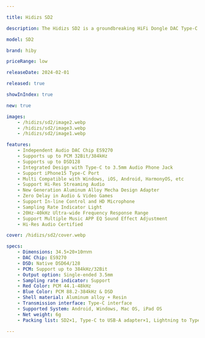 ```yaml
---

title: Hidizs SD2

description: The Hidizs SD2 is a groundbreaking HiFi Dongle DAC Type-C to 3.5mm Adapter featuring the independent ES9270 chip. Capable of supporting up to 32-bit 384kHz PCM decoding and native 128 DSD decoding, it offers robust performance. Its plug-and-play design makes it user-friendly, allowing seamless decoding and playback of lossless Hi-Res music. With a standard Type-C interface, it connects effortlessly to smartphones, computers, tablets, and gaming consoles, acting as an external sound card or audio decoding amplifier. Equipped with a 3.5mm headphone jack, it supports direct connection to wired headphones or external active speakers, providing a maximum single-ended output power of 70mW + 70mW @32Ω. Additionally, it supports in-line control and features a high-definition microphone, ensuring clear voice transmission. Compatible with various operating systems including Windows, iOS, Android, and HarmonyOS, it offers zero-delay enjoyment with wired headphones, providing an immersive audio experience. Furthermore, it is compatible with the built-in EQ sound adjustment features of mainstream music apps, delivering genuine high-fidelity audio by decoding and outputting Hi-Res and other high-quality audio files while bypassing integrated audio processing of mobile devices.

model: SD2

brand: hiby

priceRange: low

releaseDate: 2024-02-01

released: true

showInIndex: true

new: true

images: 
    - /hidizs/sd2/image2.webp
    - /hidizs/sd2/image3.webp
    - /hidizs/sd2/image1.webp

features:
    - Independent Audio DAC Chip ES9270
    - Supports up to PCM 32Bit/384kHz
    - Supports up to DSD128
    - Integrated Design with Type-C to 3.5mm Audio Phone Jack
    - Support iPhone15 Type-C Port
    - Multi Compatible with Windows, iOS, Android, HarmonyOS, etc
    - Support Hi-Res Streaming Audio
    - New Generation Aluminum Alloy Mecha Design Adapter
    - Zero Delay in Audio & Video Games
    - Support In-line Control and HD Microphone
    - Sampling Rate Indicator Light
    - 20Hz-40kHz Ultra-wide Frequency Response Range
    - Support Multiple Music APP EQ Sound Effect Adjustment
    - Hi-Res Audio Certified

cover: /hidizs/sd2/cover.webp

specs:
    - Dimensions: 34.5×20×10ｍｍ
    - DAC Chip: ES9270
    - DSD: Native DSD64/128
    - PCM: Support up to 384kHz/32Bit
    - Output option: Single-ended 3.5mm
    - Sampling rate indicator: Support
    - Red Color: PCM 44.1-48kHz
    - Blue Color: PCM 88.2-384kHz & DSD
    - Shell material: Aluminum alloy + Resin
    - Transmission interface: Type-C interface
    - Supported System: Android, Windows, Mac OS, iPad OS
    - Net weight: 6g
    - Packing list: SD2×1, Type-C to USB-A adapter×1, Lightning to Type-C cable, User manual×1, Warranty card×1

---
```

